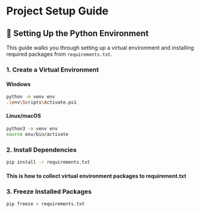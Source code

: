 # Project Setup Guide

## 🔧 Setting Up the Python Environment

This guide walks you through setting up a virtual environment and installing required packages from `requirements.txt`.

### 1. Create a Virtual Environment

#### Windows
```bash
python -m venv env
.\env\Scripts\Activate.ps1
```

#### Linux/macOS
```bash
python3 -m venv env
source env/bin/activate
```

### 2. Install Dependencies
```bash
pip install -r requirements.txt
```

#### This is how to collect virtual environment packages to requirement.txt
### 3. Freeze Installed Packages
```bash
pip freeze > requirements.txt
```

